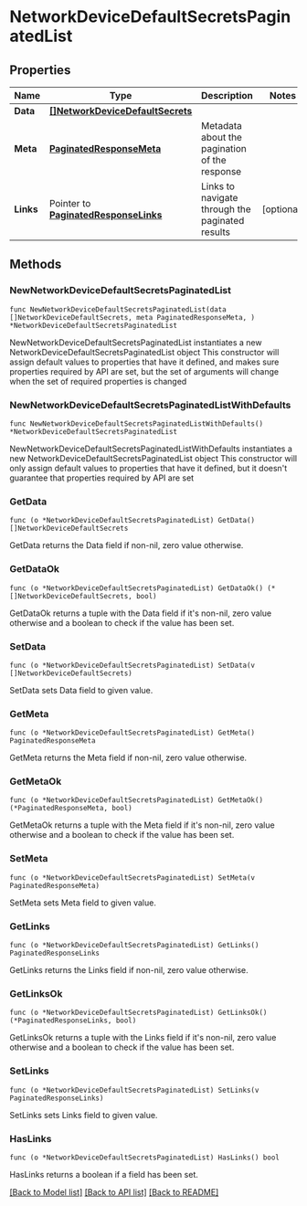 # NetworkDeviceDefaultSecretsPaginatedList

## Properties

Name | Type | Description | Notes
------------ | ------------- | ------------- | -------------
**Data** | [**[]NetworkDeviceDefaultSecrets**](NetworkDeviceDefaultSecrets.md) |  | 
**Meta** | [**PaginatedResponseMeta**](PaginatedResponseMeta.md) | Metadata about the pagination of the response | 
**Links** | Pointer to [**PaginatedResponseLinks**](PaginatedResponseLinks.md) | Links to navigate through the paginated results | [optional] 

## Methods

### NewNetworkDeviceDefaultSecretsPaginatedList

`func NewNetworkDeviceDefaultSecretsPaginatedList(data []NetworkDeviceDefaultSecrets, meta PaginatedResponseMeta, ) *NetworkDeviceDefaultSecretsPaginatedList`

NewNetworkDeviceDefaultSecretsPaginatedList instantiates a new NetworkDeviceDefaultSecretsPaginatedList object
This constructor will assign default values to properties that have it defined,
and makes sure properties required by API are set, but the set of arguments
will change when the set of required properties is changed

### NewNetworkDeviceDefaultSecretsPaginatedListWithDefaults

`func NewNetworkDeviceDefaultSecretsPaginatedListWithDefaults() *NetworkDeviceDefaultSecretsPaginatedList`

NewNetworkDeviceDefaultSecretsPaginatedListWithDefaults instantiates a new NetworkDeviceDefaultSecretsPaginatedList object
This constructor will only assign default values to properties that have it defined,
but it doesn't guarantee that properties required by API are set

### GetData

`func (o *NetworkDeviceDefaultSecretsPaginatedList) GetData() []NetworkDeviceDefaultSecrets`

GetData returns the Data field if non-nil, zero value otherwise.

### GetDataOk

`func (o *NetworkDeviceDefaultSecretsPaginatedList) GetDataOk() (*[]NetworkDeviceDefaultSecrets, bool)`

GetDataOk returns a tuple with the Data field if it's non-nil, zero value otherwise
and a boolean to check if the value has been set.

### SetData

`func (o *NetworkDeviceDefaultSecretsPaginatedList) SetData(v []NetworkDeviceDefaultSecrets)`

SetData sets Data field to given value.


### GetMeta

`func (o *NetworkDeviceDefaultSecretsPaginatedList) GetMeta() PaginatedResponseMeta`

GetMeta returns the Meta field if non-nil, zero value otherwise.

### GetMetaOk

`func (o *NetworkDeviceDefaultSecretsPaginatedList) GetMetaOk() (*PaginatedResponseMeta, bool)`

GetMetaOk returns a tuple with the Meta field if it's non-nil, zero value otherwise
and a boolean to check if the value has been set.

### SetMeta

`func (o *NetworkDeviceDefaultSecretsPaginatedList) SetMeta(v PaginatedResponseMeta)`

SetMeta sets Meta field to given value.


### GetLinks

`func (o *NetworkDeviceDefaultSecretsPaginatedList) GetLinks() PaginatedResponseLinks`

GetLinks returns the Links field if non-nil, zero value otherwise.

### GetLinksOk

`func (o *NetworkDeviceDefaultSecretsPaginatedList) GetLinksOk() (*PaginatedResponseLinks, bool)`

GetLinksOk returns a tuple with the Links field if it's non-nil, zero value otherwise
and a boolean to check if the value has been set.

### SetLinks

`func (o *NetworkDeviceDefaultSecretsPaginatedList) SetLinks(v PaginatedResponseLinks)`

SetLinks sets Links field to given value.

### HasLinks

`func (o *NetworkDeviceDefaultSecretsPaginatedList) HasLinks() bool`

HasLinks returns a boolean if a field has been set.


[[Back to Model list]](../README.md#documentation-for-models) [[Back to API list]](../README.md#documentation-for-api-endpoints) [[Back to README]](../README.md)


